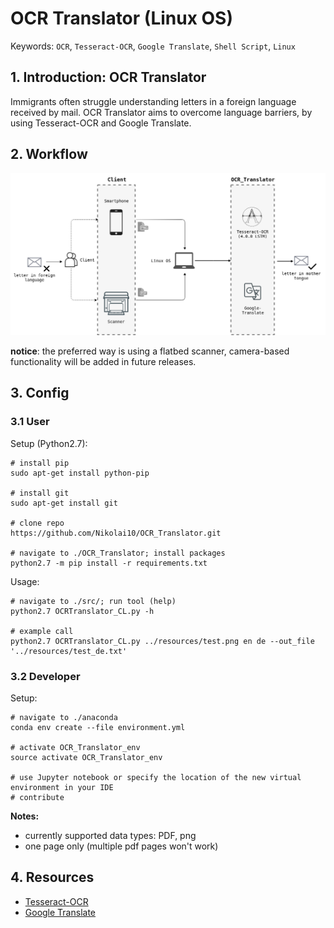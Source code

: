 # OCR Translator (Linux OS)
Keywords: `OCR`, `Tesseract-OCR`, `Google Translate`, `Shell Script`, `Linux` 

## 1. Introduction: OCR Translator

Immigrants often struggle understanding letters in a foreign language received by mail. 
OCR Translator aims to overcome language barriers, by using Tesseract-OCR and Google Translate. 

## 2. Workflow

![OCR_Translator_workflow](docs/OCR_Translator.png)

**notice**: the preferred way is using a flatbed scanner, camera-based functionality will be added in future releases.

## 3. Config 

### 3.1 User

Setup (Python2.7):  
    
    # install pip
    sudo apt-get install python-pip
    
    # install git
    sudo apt-get install git
    
    # clone repo
    https://github.com/Nikolai10/OCR_Translator.git
    
    # navigate to ./OCR_Translator; install packages
    python2.7 -m pip install -r requirements.txt
    
Usage:

    # navigate to ./src/; run tool (help)
    python2.7 OCRTranslator_CL.py -h
    
    # example call
    python2.7 OCRTranslator_CL.py ../resources/test.png en de --out_file '../resources/test_de.txt'

### 3.2 Developer

Setup:

    # navigate to ./anaconda 
    conda env create --file environment.yml
    
    # activate OCR_Translator_env
    source activate OCR_Translator_env
    
    # use Jupyter notebook or specify the location of the new virtual environment in your IDE
    # contribute
    
**Notes:**

- currently supported data types: PDF, png
- one page only (multiple pdf pages won't work)    
    
## 4. Resources

- [Tesseract-OCR](https://github.com/tesseract-ocr/tesseract)
- [Google Translate](https://pypi.org/project/googletrans/)

    
